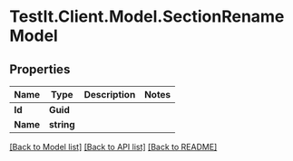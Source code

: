 # TestIt.Client.Model.SectionRenameModel

## Properties

Name | Type | Description | Notes
------------ | ------------- | ------------- | -------------
**Id** | **Guid** |  | 
**Name** | **string** |  | 

[[Back to Model list]](../README.md#documentation-for-models) [[Back to API list]](../README.md#documentation-for-api-endpoints) [[Back to README]](../README.md)

